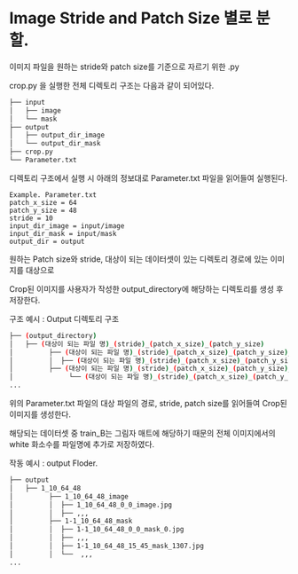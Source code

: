 # Image Stride and Patch Size 별로 분할.
이미지 파일을 원하는 stride와 patch size를 기준으로 자르기 위한 .py

crop.py 을 실행한 전체 디렉토리 구조는 다음과 같이 되어있다.
```bash
├── input
│   ├── image
│   └── mask
├── output
│   ├── output_dir_image
│   └── output_dir_mask
├── crop.py
└── Parameter.txt
``` 

디렉토리 구조에서 실행 시 아래의 정보대로 Parameter.txt 파일을 읽어들여 실행된다.

```
Example. Parameter.txt
patch_x_size = 64
patch_y_size = 48
stride = 10
input_dir_image = input/image
input_dir_mask = input/mask
output_dir = output
```
원하는 Patch size와 stride, 대상이 되는 데이터셋이 있는 디렉토리 경로에 있는 이미지를 대상으로 

Crop된 이미지를 사용자가 작성한 output_directory에 해당하는 디렉토리를  생성 후 저장한다.

구조 예시 : Output 디렉토리 구조
```bash
├── (output_directory)
│   ├── (대상이 되는 파일 명)_(stride)_(patch_x_size)_(patch_y_size)
│         ├── (대상이 되는 파일 명)_(stride)_(patch_x_size)_(patch_y_size)_(A)
│         │  ├── (대상이 되는 파일 명)_(stride)_(patch_x_size)_(patch_y_size)_(x축 반복 횟수)_(y축 반복 횟수)_(A)
│         ├── (대상이 되는 파일 명)_(stride)_(patch_x_size)_(patch_y_size)_(B)
│              └── (대상이 되는 파일 명)_(stride)_(patch_x_size)_(patch_y_size)_(x축 반복 횟수)_(y축 반복 횟수)_(B)_(하얀색 화소수의 개수)
...
``` 

위의 Parameter.txt 파일의 대상 파일의 경로, stride, patch size를 읽어들여 Crop된 이미지를 생성한다.

해당되는 데이터셋 중 train_B는 그림자 매트에 해당하기 때문의 전체 이미지에서의 white 화소수를 파일명에 추가로 저장하였다.

작동 예시 : output Floder.
```bash
├── output
│   ├── 1_10_64_48
│         ├── 1_10_64_48_image
│         │  ├── 1_10_64_48_0_0_image.jpg
│         │  ├── ,,,
│         ├── 1-1_10_64_48_mask
│         │  ├── 1-1_10_64_48_0_0_mask_0.jpg
│         │  ├── ,,,
│         │  ├── 1-1_10_64_48_15_45_mask_1307.jpg
│         │  └──  ,,,
...
``` 
